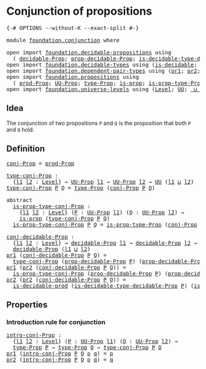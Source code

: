# Conjunction of propositions

<pre class="Agda"><a id="40" class="Symbol">{-#</a> <a id="44" class="Keyword">OPTIONS</a> <a id="52" class="Pragma">--without-K</a> <a id="64" class="Pragma">--exact-split</a> <a id="78" class="Symbol">#-}</a>

<a id="83" class="Keyword">module</a> <a id="90" href="foundation.conjunction.html" class="Module">foundation.conjunction</a> <a id="113" class="Keyword">where</a>

<a id="120" class="Keyword">open</a> <a id="125" class="Keyword">import</a> <a id="132" href="foundation.decidable-propositions.html" class="Module">foundation.decidable-propositions</a> <a id="166" class="Keyword">using</a>
  <a id="174" class="Symbol">(</a> <a id="176" href="foundation.decidable-propositions.html#2018" class="Function">decidable-Prop</a><a id="190" class="Symbol">;</a> <a id="192" href="foundation.decidable-propositions.html#2167" class="Function">prop-decidable-Prop</a><a id="211" class="Symbol">;</a> <a id="213" href="foundation.decidable-propositions.html#2506" class="Function">is-decidable-type-decidable-Prop</a><a id="245" class="Symbol">)</a>
<a id="247" class="Keyword">open</a> <a id="252" class="Keyword">import</a> <a id="259" href="foundation.decidable-types.html" class="Module">foundation.decidable-types</a> <a id="286" class="Keyword">using</a> <a id="292" class="Symbol">(</a><a id="293" href="foundation.decidable-types.html#1905" class="Function">is-decidable</a><a id="305" class="Symbol">;</a> <a id="307" href="foundation.decidable-types.html#3323" class="Function">is-decidable-prod</a><a id="324" class="Symbol">)</a>
<a id="326" class="Keyword">open</a> <a id="331" class="Keyword">import</a> <a id="338" href="foundation.dependent-pair-types.html" class="Module">foundation.dependent-pair-types</a> <a id="370" class="Keyword">using</a> <a id="376" class="Symbol">(</a><a id="377" href="foundation-core.dependent-pair-types.html#605" class="Field">pr1</a><a id="380" class="Symbol">;</a> <a id="382" href="foundation-core.dependent-pair-types.html#617" class="Field">pr2</a><a id="385" class="Symbol">;</a> <a id="387" href="foundation-core.dependent-pair-types.html#588" class="InductiveConstructor">pair</a><a id="391" class="Symbol">)</a>
<a id="393" class="Keyword">open</a> <a id="398" class="Keyword">import</a> <a id="405" href="foundation.propositions.html" class="Module">foundation.propositions</a> <a id="429" class="Keyword">using</a>
  <a id="437" class="Symbol">(</a> <a id="439" href="foundation-core.propositions.html#5874" class="Function">prod-Prop</a><a id="448" class="Symbol">;</a> <a id="450" href="foundation-core.propositions.html#1393" class="Function">UU-Prop</a><a id="457" class="Symbol">;</a> <a id="459" href="foundation-core.propositions.html#1495" class="Function">type-Prop</a><a id="468" class="Symbol">;</a> <a id="470" href="foundation-core.propositions.html#1309" class="Function">is-prop</a><a id="477" class="Symbol">;</a> <a id="479" href="foundation-core.propositions.html#1562" class="Function">is-prop-type-Prop</a><a id="496" class="Symbol">)</a>
<a id="498" class="Keyword">open</a> <a id="503" class="Keyword">import</a> <a id="510" href="foundation.universe-levels.html" class="Module">foundation.universe-levels</a> <a id="537" class="Keyword">using</a> <a id="543" class="Symbol">(</a><a id="544" href="Agda.Primitive.html#597" class="Postulate">Level</a><a id="549" class="Symbol">;</a> <a id="551" href="foundation-core.universe-levels.html#235" class="Primitive">UU</a><a id="553" class="Symbol">;</a> <a id="555" href="Agda.Primitive.html#810" class="Primitive Operator">_⊔_</a><a id="558" class="Symbol">)</a>
</pre>
## Idea

The conjunction of two propositions `P` and `Q` is the proposition that both `P` and `Q` hold.

## Definition

<pre class="Agda"><a id="conj-Prop"></a><a id="693" href="foundation.conjunction.html#693" class="Function">conj-Prop</a> <a id="703" class="Symbol">=</a> <a id="705" href="foundation-core.propositions.html#5874" class="Function">prod-Prop</a>

<a id="type-conj-Prop"></a><a id="716" href="foundation.conjunction.html#716" class="Function">type-conj-Prop</a> <a id="731" class="Symbol">:</a>
  <a id="735" class="Symbol">{</a><a id="736" href="foundation.conjunction.html#736" class="Bound">l1</a> <a id="739" href="foundation.conjunction.html#739" class="Bound">l2</a> <a id="742" class="Symbol">:</a> <a id="744" href="Agda.Primitive.html#597" class="Postulate">Level</a><a id="749" class="Symbol">}</a> <a id="751" class="Symbol">→</a> <a id="753" href="foundation-core.propositions.html#1393" class="Function">UU-Prop</a> <a id="761" href="foundation.conjunction.html#736" class="Bound">l1</a> <a id="764" class="Symbol">→</a> <a id="766" href="foundation-core.propositions.html#1393" class="Function">UU-Prop</a> <a id="774" href="foundation.conjunction.html#739" class="Bound">l2</a> <a id="777" class="Symbol">→</a> <a id="779" href="foundation-core.universe-levels.html#235" class="Primitive">UU</a> <a id="782" class="Symbol">(</a><a id="783" href="foundation.conjunction.html#736" class="Bound">l1</a> <a id="786" href="Agda.Primitive.html#810" class="Primitive Operator">⊔</a> <a id="788" href="foundation.conjunction.html#739" class="Bound">l2</a><a id="790" class="Symbol">)</a>
<a id="792" href="foundation.conjunction.html#716" class="Function">type-conj-Prop</a> <a id="807" href="foundation.conjunction.html#807" class="Bound">P</a> <a id="809" href="foundation.conjunction.html#809" class="Bound">Q</a> <a id="811" class="Symbol">=</a> <a id="813" href="foundation-core.propositions.html#1495" class="Function">type-Prop</a> <a id="823" class="Symbol">(</a><a id="824" href="foundation.conjunction.html#693" class="Function">conj-Prop</a> <a id="834" href="foundation.conjunction.html#807" class="Bound">P</a> <a id="836" href="foundation.conjunction.html#809" class="Bound">Q</a><a id="837" class="Symbol">)</a>

<a id="840" class="Keyword">abstract</a>
  <a id="is-prop-type-conj-Prop"></a><a id="851" href="foundation.conjunction.html#851" class="Function">is-prop-type-conj-Prop</a> <a id="874" class="Symbol">:</a>
    <a id="880" class="Symbol">{</a><a id="881" href="foundation.conjunction.html#881" class="Bound">l1</a> <a id="884" href="foundation.conjunction.html#884" class="Bound">l2</a> <a id="887" class="Symbol">:</a> <a id="889" href="Agda.Primitive.html#597" class="Postulate">Level</a><a id="894" class="Symbol">}</a> <a id="896" class="Symbol">(</a><a id="897" href="foundation.conjunction.html#897" class="Bound">P</a> <a id="899" class="Symbol">:</a> <a id="901" href="foundation-core.propositions.html#1393" class="Function">UU-Prop</a> <a id="909" href="foundation.conjunction.html#881" class="Bound">l1</a><a id="911" class="Symbol">)</a> <a id="913" class="Symbol">(</a><a id="914" href="foundation.conjunction.html#914" class="Bound">Q</a> <a id="916" class="Symbol">:</a> <a id="918" href="foundation-core.propositions.html#1393" class="Function">UU-Prop</a> <a id="926" href="foundation.conjunction.html#884" class="Bound">l2</a><a id="928" class="Symbol">)</a> <a id="930" class="Symbol">→</a>
    <a id="936" href="foundation-core.propositions.html#1309" class="Function">is-prop</a> <a id="944" class="Symbol">(</a><a id="945" href="foundation.conjunction.html#716" class="Function">type-conj-Prop</a> <a id="960" href="foundation.conjunction.html#897" class="Bound">P</a> <a id="962" href="foundation.conjunction.html#914" class="Bound">Q</a><a id="963" class="Symbol">)</a>
  <a id="967" href="foundation.conjunction.html#851" class="Function">is-prop-type-conj-Prop</a> <a id="990" href="foundation.conjunction.html#990" class="Bound">P</a> <a id="992" href="foundation.conjunction.html#992" class="Bound">Q</a> <a id="994" class="Symbol">=</a> <a id="996" href="foundation-core.propositions.html#1562" class="Function">is-prop-type-Prop</a> <a id="1014" class="Symbol">(</a><a id="1015" href="foundation.conjunction.html#693" class="Function">conj-Prop</a> <a id="1025" href="foundation.conjunction.html#990" class="Bound">P</a> <a id="1027" href="foundation.conjunction.html#992" class="Bound">Q</a><a id="1028" class="Symbol">)</a>

<a id="conj-decidable-Prop"></a><a id="1031" href="foundation.conjunction.html#1031" class="Function">conj-decidable-Prop</a> <a id="1051" class="Symbol">:</a>
  <a id="1055" class="Symbol">{</a><a id="1056" href="foundation.conjunction.html#1056" class="Bound">l1</a> <a id="1059" href="foundation.conjunction.html#1059" class="Bound">l2</a> <a id="1062" class="Symbol">:</a> <a id="1064" href="Agda.Primitive.html#597" class="Postulate">Level</a><a id="1069" class="Symbol">}</a> <a id="1071" class="Symbol">→</a> <a id="1073" href="foundation.decidable-propositions.html#2018" class="Function">decidable-Prop</a> <a id="1088" href="foundation.conjunction.html#1056" class="Bound">l1</a> <a id="1091" class="Symbol">→</a> <a id="1093" href="foundation.decidable-propositions.html#2018" class="Function">decidable-Prop</a> <a id="1108" href="foundation.conjunction.html#1059" class="Bound">l2</a> <a id="1111" class="Symbol">→</a>
  <a id="1115" href="foundation.decidable-propositions.html#2018" class="Function">decidable-Prop</a> <a id="1130" class="Symbol">(</a><a id="1131" href="foundation.conjunction.html#1056" class="Bound">l1</a> <a id="1134" href="Agda.Primitive.html#810" class="Primitive Operator">⊔</a> <a id="1136" href="foundation.conjunction.html#1059" class="Bound">l2</a><a id="1138" class="Symbol">)</a>
<a id="1140" href="foundation-core.dependent-pair-types.html#605" class="Field">pr1</a> <a id="1144" class="Symbol">(</a><a id="1145" href="foundation.conjunction.html#1031" class="Function">conj-decidable-Prop</a> <a id="1165" href="foundation.conjunction.html#1165" class="Bound">P</a> <a id="1167" href="foundation.conjunction.html#1167" class="Bound">Q</a><a id="1168" class="Symbol">)</a> <a id="1170" class="Symbol">=</a>
  <a id="1174" href="foundation.conjunction.html#716" class="Function">type-conj-Prop</a> <a id="1189" class="Symbol">(</a><a id="1190" href="foundation.decidable-propositions.html#2167" class="Function">prop-decidable-Prop</a> <a id="1210" href="foundation.conjunction.html#1165" class="Bound">P</a><a id="1211" class="Symbol">)</a> <a id="1213" class="Symbol">(</a><a id="1214" href="foundation.decidable-propositions.html#2167" class="Function">prop-decidable-Prop</a> <a id="1234" href="foundation.conjunction.html#1167" class="Bound">Q</a><a id="1235" class="Symbol">)</a>
<a id="1237" href="foundation-core.dependent-pair-types.html#605" class="Field">pr1</a> <a id="1241" class="Symbol">(</a><a id="1242" href="foundation-core.dependent-pair-types.html#617" class="Field">pr2</a> <a id="1246" class="Symbol">(</a><a id="1247" href="foundation.conjunction.html#1031" class="Function">conj-decidable-Prop</a> <a id="1267" href="foundation.conjunction.html#1267" class="Bound">P</a> <a id="1269" href="foundation.conjunction.html#1269" class="Bound">Q</a><a id="1270" class="Symbol">))</a> <a id="1273" class="Symbol">=</a>
  <a id="1277" href="foundation.conjunction.html#851" class="Function">is-prop-type-conj-Prop</a> <a id="1300" class="Symbol">(</a><a id="1301" href="foundation.decidable-propositions.html#2167" class="Function">prop-decidable-Prop</a> <a id="1321" href="foundation.conjunction.html#1267" class="Bound">P</a><a id="1322" class="Symbol">)</a> <a id="1324" class="Symbol">(</a><a id="1325" href="foundation.decidable-propositions.html#2167" class="Function">prop-decidable-Prop</a> <a id="1345" href="foundation.conjunction.html#1269" class="Bound">Q</a><a id="1346" class="Symbol">)</a>
<a id="1348" href="foundation-core.dependent-pair-types.html#617" class="Field">pr2</a> <a id="1352" class="Symbol">(</a><a id="1353" href="foundation-core.dependent-pair-types.html#617" class="Field">pr2</a> <a id="1357" class="Symbol">(</a><a id="1358" href="foundation.conjunction.html#1031" class="Function">conj-decidable-Prop</a> <a id="1378" href="foundation.conjunction.html#1378" class="Bound">P</a> <a id="1380" href="foundation.conjunction.html#1380" class="Bound">Q</a><a id="1381" class="Symbol">))</a> <a id="1384" class="Symbol">=</a>
  <a id="1388" href="foundation.decidable-types.html#3323" class="Function">is-decidable-prod</a> <a id="1406" class="Symbol">(</a><a id="1407" href="foundation.decidable-propositions.html#2506" class="Function">is-decidable-type-decidable-Prop</a> <a id="1440" href="foundation.conjunction.html#1378" class="Bound">P</a><a id="1441" class="Symbol">)</a> <a id="1443" class="Symbol">(</a><a id="1444" href="foundation.decidable-propositions.html#2506" class="Function">is-decidable-type-decidable-Prop</a> <a id="1477" href="foundation.conjunction.html#1380" class="Bound">Q</a><a id="1478" class="Symbol">)</a>
</pre>
## Properties

### Introduction rule for conjunction

<pre class="Agda"><a id="intro-conj-Prop"></a><a id="1543" href="foundation.conjunction.html#1543" class="Function">intro-conj-Prop</a> <a id="1559" class="Symbol">:</a>
  <a id="1563" class="Symbol">{</a><a id="1564" href="foundation.conjunction.html#1564" class="Bound">l1</a> <a id="1567" href="foundation.conjunction.html#1567" class="Bound">l2</a> <a id="1570" class="Symbol">:</a> <a id="1572" href="Agda.Primitive.html#597" class="Postulate">Level</a><a id="1577" class="Symbol">}</a> <a id="1579" class="Symbol">(</a><a id="1580" href="foundation.conjunction.html#1580" class="Bound">P</a> <a id="1582" class="Symbol">:</a> <a id="1584" href="foundation-core.propositions.html#1393" class="Function">UU-Prop</a> <a id="1592" href="foundation.conjunction.html#1564" class="Bound">l1</a><a id="1594" class="Symbol">)</a> <a id="1596" class="Symbol">(</a><a id="1597" href="foundation.conjunction.html#1597" class="Bound">Q</a> <a id="1599" class="Symbol">:</a> <a id="1601" href="foundation-core.propositions.html#1393" class="Function">UU-Prop</a> <a id="1609" href="foundation.conjunction.html#1567" class="Bound">l2</a><a id="1611" class="Symbol">)</a> <a id="1613" class="Symbol">→</a>
  <a id="1617" href="foundation-core.propositions.html#1495" class="Function">type-Prop</a> <a id="1627" href="foundation.conjunction.html#1580" class="Bound">P</a> <a id="1629" class="Symbol">→</a> <a id="1631" href="foundation-core.propositions.html#1495" class="Function">type-Prop</a> <a id="1641" href="foundation.conjunction.html#1597" class="Bound">Q</a> <a id="1643" class="Symbol">→</a> <a id="1645" href="foundation.conjunction.html#716" class="Function">type-conj-Prop</a> <a id="1660" href="foundation.conjunction.html#1580" class="Bound">P</a> <a id="1662" href="foundation.conjunction.html#1597" class="Bound">Q</a>
<a id="1664" href="foundation-core.dependent-pair-types.html#605" class="Field">pr1</a> <a id="1668" class="Symbol">(</a><a id="1669" href="foundation.conjunction.html#1543" class="Function">intro-conj-Prop</a> <a id="1685" href="foundation.conjunction.html#1685" class="Bound">P</a> <a id="1687" href="foundation.conjunction.html#1687" class="Bound">Q</a> <a id="1689" href="foundation.conjunction.html#1689" class="Bound">p</a> <a id="1691" href="foundation.conjunction.html#1691" class="Bound">q</a><a id="1692" class="Symbol">)</a> <a id="1694" class="Symbol">=</a> <a id="1696" href="foundation.conjunction.html#1689" class="Bound">p</a>
<a id="1698" href="foundation-core.dependent-pair-types.html#617" class="Field">pr2</a> <a id="1702" class="Symbol">(</a><a id="1703" href="foundation.conjunction.html#1543" class="Function">intro-conj-Prop</a> <a id="1719" href="foundation.conjunction.html#1719" class="Bound">P</a> <a id="1721" href="foundation.conjunction.html#1721" class="Bound">Q</a> <a id="1723" href="foundation.conjunction.html#1723" class="Bound">p</a> <a id="1725" href="foundation.conjunction.html#1725" class="Bound">q</a><a id="1726" class="Symbol">)</a> <a id="1728" class="Symbol">=</a> <a id="1730" href="foundation.conjunction.html#1725" class="Bound">q</a>
</pre>
